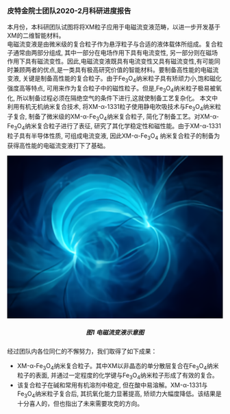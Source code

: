<h3 class="text-center">皮特金院士团队2020-2月科研进度报告</h3>

[title]: <> (皮特金院士团队2020-2月科研进度报告)
[time]: <> (2020-02-27)

本月份，本科研团队试图将将XM粒子应用于电磁流变液范畴，以进一步开发基于XM的二维智能材料。      
电磁流变液是由微米级的复合粒子作为悬浮粒子与合适的液体载体所组成。复合粒子通常由两部分组成, 其中一部分在电场作用下具有电流变性, 另一部分则在磁场作用下具有磁流变性。因此,电磁流变液既具有电流变性又具有磁流变性,有可能同时兼顾两者的优点,是一类具有极高研究价值的智能材料。要制备高性能的电磁流变液, 关键是制备高性能的复合粒子。由于Fe<sub>3</sub>O<sub>4</sub>纳米粒子具有矫顽力小,饱和磁化强度高等特点, 可用来作为复合粒子中的磁性粒子。但是,Fe<sub>3</sub>O<sub>4</sub>纳米粒子极易被氧化, 所以制备过程必须在隔绝空气的条件下进行,这就使制备工艺复杂化。
本文中利用有机无机纳米复合技术, 将XM-α-1331粒子使用静电吹吸技术与Fe<sub>3</sub>O<sub>4</sub>纳米粒子复合, 制备了微米级的XM-α-Fe<sub>3</sub>O<sub>4</sub>纳米复合粒子, 简化了制备工艺。对XM-α-Fe<sub>3</sub>O<sub>4</sub>纳米复合粒子进行了表征, 研究了其化学稳定性和磁性能。由于XM-α-1331粒子具有半导体性质, 可组成电流变液, 因此XM-α-Fe<sub>3</sub>O<sub>4</sub> 纳米复合粒子的制备为获得高性能的电磁流变液打下了基础。

<center>
<img src="/doc/images/Experimental-Results-Electromagnetic.jpg" width="512px"/><br/>
<h5>图1 电磁流变液示意图</h5>
</center>

经过团队内各位同仁的不懈努力，我们取得了如下成果：
- XM-α-Fe<sub>3</sub>O<sub>4</sub>纳米复合粒子。其中XM以非晶态的单分散层复合在Fe<sub>3</sub>O<sub>4</sub>纳米粒子的表面, 并通过一定程度的化学键与Fe<sub>3</sub>O<sub>4</sub>纳米粒子形成了有效的复合。
- 该复合粒子在碱和常用有机溶剂中稳定, 但在酸中易溶解。XM-α-1331与Fe<sub>3</sub>O<sub>4</sub>纳米粒子复合后, 其抗氧化能力显著提高, 矫顽力大幅度降低。该结果是十分喜人的，但也指出了未来需要攻克的方向。      

